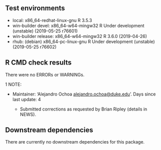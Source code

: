 ## Test environments
* local: x86_64-redhat-linux-gnu R 3.5.3
* win-builder devel: x86_64-w64-mingw32 R Under development (unstable) (2019-05-25 r76601)
* win-builder release: x86_64-w64-mingw32 R 3.6.0 (2019-04-26)
* rhub: (debian) x86_64-pc-linux-gnu R Under development (unstable) (2019-05-25 r76602)

## R CMD check results
There were no ERRORs or WARNINGs.

1 NOTE:

- Maintainer: ‘Alejandro Ochoa <alejandro.ochoa@duke.edu>’.
  Days since last update: 4
  
  - Submitted corrections as requested by Brian Ripley (details in NEWS).

## Downstream dependencies
There are currently no downstream dependencies for this package.
